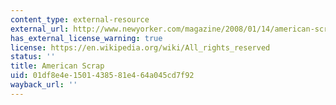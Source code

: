 ```yaml
---
content_type: external-resource
external_url: http://www.newyorker.com/magazine/2008/01/14/american-scrap
has_external_license_warning: true
license: https://en.wikipedia.org/wiki/All_rights_reserved
status: ''
title: American Scrap
uid: 01df8e4e-1501-4385-81e4-64a045cd7f92
wayback_url: ''
---
```

